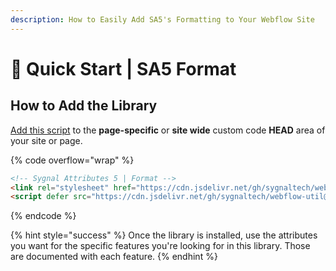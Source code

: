```yaml
---
description: How to Easily Add SA5's Formatting to Your Webflow Site
---
```


# 🚀 Quick Start | SA5 Format

## How to Add the Library <a href="#step-1---add-the-library" id="step-1---add-the-library"></a>

[Add this script](../overview/how-to-add-custom-code.md) to the **page-specific** or **site wide** custom code **HEAD** area of your site or page.&#x20;

{% code overflow="wrap" %}
```html
<!-- Sygnal Attributes 5 | Format --> 
<link rel="stylesheet" href="https://cdn.jsdelivr.net/gh/sygnaltech/webflow-util@5.3.9/dist/css/webflow-format.css"> 
<script defer src="https://cdn.jsdelivr.net/gh/sygnaltech/webflow-util@5.3.9/dist/nocode/webflow-format.js"></script>
```
{% endcode %}

{% hint style="success" %}
Once the library is installed, use the attributes you want for the specific features you're looking for in this library. Those are documented with each feature.&#x20;
{% endhint %}
